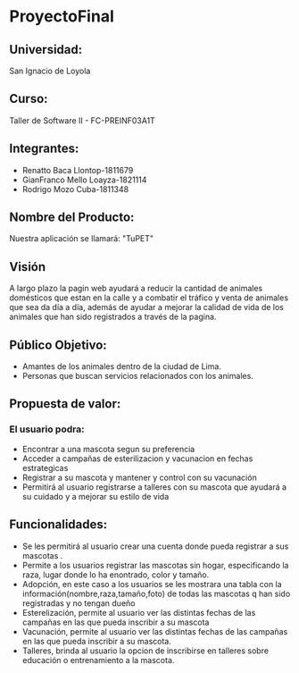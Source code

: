 # ProyectoFinal

## Universidad: 
San Ignacio de Loyola

## Curso:
Taller de Software II - FC-PREINF03A1T

## Integrantes:
- Renatto Baca Llontop-1811679 
- GianFranco Mello Loayza-1821114 
- Rodrigo Mozo Cuba-1811348

## Nombre del Producto:
Nuestra aplicación se llamará: "TuPET"
## Visión
A largo plazo la pagin web ayudará a reducir la cantidad de animales domésticos que estan en la calle y a combatir el tráfico y venta de animales que sea da día a día, además de ayudar a mejorar la calidad de vida de los animales que han sido registrados a través de la pagina.

## Público Objetivo:
- Amantes de los animales dentro de la ciudad de Lima.
- Personas que buscan servicios relacionados con los animales.

## Propuesta de valor:
### El usuario podra:
- Encontrar a una mascota segun su preferencia 
- Acceder a campañas de esterilizacion y vacunacion en fechas estrategicas 
- Registrar a su mascota y mantener y control con su vacunación 
- Permitirá al usuario registrarse a talleres con su mascota que ayudará a su cuidado y a mejorar su estilo de vida 
## Funcionalidades:
- Se les permitirá al usuario crear una cuenta donde pueda registrar a sus mascotas .
- Permite a los usuarios registrar las mascotas sin hogar, especificando la raza, lugar donde lo ha enontrado, color y tamaño.
- Adopción, en este caso a los usuarios se les mostrara una tabla con la información(nombre,raza,tamaño,foto) de todas las mascotas q han  sido registradas y no tengan dueño
- Esterelización, permite al usuario ver las distintas fechas de las campañas en las que pueda inscribir a su mascota
- Vacunación, permite al usuario ver las distintas fechas de las campañas en las que pueda inscribir a su mascota.
- Talleres, brinda al usuario la opcion de inscribirse en talleres sobre educación o entrenamiento a la mascota.
